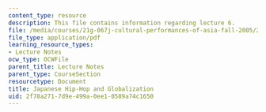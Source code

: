 ```yaml
---
content_type: resource
description: This file contains information regarding lecture 6.
file: /media/courses/21g-067j-cultural-performances-of-asia-fall-2005/2f78a2717d9e499a0ee10589a74c1650_MIT21G_067JF05_l6_jhh.pdf
file_type: application/pdf
learning_resource_types:
- Lecture Notes
ocw_type: OCWFile
parent_title: Lecture Notes
parent_type: CourseSection
resourcetype: Document
title: Japanese Hip-Hop and Globalization
uid: 2f78a271-7d9e-499a-0ee1-0589a74c1650
---
```

